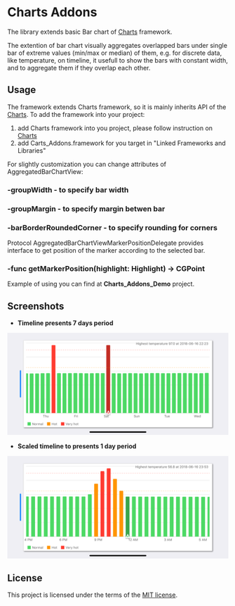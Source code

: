 # Charts Addons
The library extends basic Bar chart of [Charts](https://github.com/danielgindi/Charts) framework.

The extention of bar chart visually aggregates overlapped bars under single bar of extreme values (min/max or median) of them, e.g. for discrete data, like temperature, on timeline, it usefull to show the bars with constant width, and to aggregate them if they overlap each other.

## Usage

The framework extends Charts framework, so it is mainly inherits API of the [Charts](https://github.com/danielgindi/Charts).
To add the framework into your project:
1) add Charts framework into you project, please follow instruction on [Charts](https://github.com/danielgindi/Charts)
2) add Carts_Addons.framework for you target in "Linked Frameworks and Libraries" 

For slightly customization you can change attributes of AggregatedBarChartView: 
### -**groupWidth** - to specify bar width
### -**groupMargin**  -  to specify margin betwen bar
### -**barBorderRoundedCorner** - to specify rounding for corners 

Protocol AggregatedBarChartViewMarkerPositionDelegate provides interface to get position of the marker according to the selected bar.
### -**func getMarkerPosition(highlight: Highlight) -> CGPoint**

Example of using you can find at **Charts_Addons_Demo** project.

## Screenshots

- **Timeline presents 7 days period**
<p align="center">
<img src="./screenshots/week.png" width="812"/>
</p>

- **Scaled timeline to presents 1 day period**
<p align="center">
<img src="./screenshots/day.png" width="812"/>
</p>

## License

This project is licensed under the terms of the [MIT license](https://github.com/MaximKomlev/Charts_Addons/blob/master/LICENSE).
